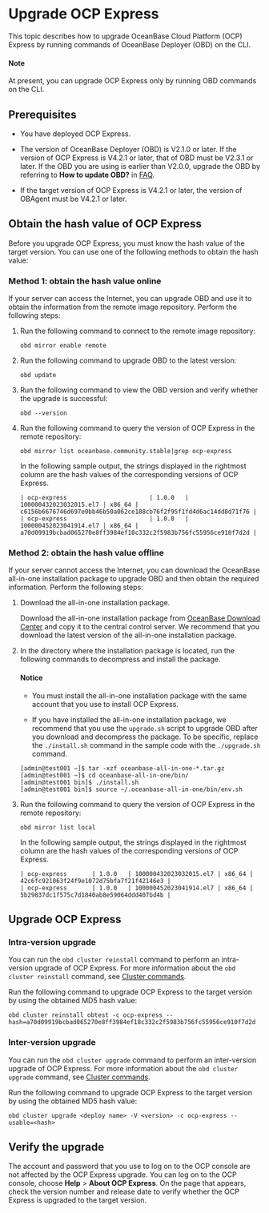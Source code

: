 # Upgrade OCP Express

This topic describes how to upgrade OceanBase Cloud Platform (OCP) Express by running commands of OceanBase Deployer (OBD) on the CLI.

<main id="notice" type='explain'>
  <h4>Note</h4>
  <p>At present, you can upgrade OCP Express only by running OBD commands on the CLI. </p>
</main>

## Prerequisites

* You have deployed OCP Express.

* The version of OceanBase Deployer (OBD) is V2.1.0 or later. If the version of OCP Express is V4.2.1 or later, that of OBD must be V2.3.1 or later. If the OBD you are using is earlier than V2.0.0, upgrade the OBD by referring to **How to update OBD?** in [FAQ](../../500.faq/100.faq.md).

* If the target version of OCP Express is V4.2.1 or later, the version of OBAgent must be V4.2.1 or later.

## Obtain the hash value of OCP Express

Before you upgrade OCP Express, you must know the hash value of the target version. You can use one of the following methods to obtain the hash value:

### Method 1: obtain the hash value online

If your server can access the Internet, you can upgrade OBD and use it to obtain the information from the remote image repository. Perform the following steps:

1. Run the following command to connect to the remote image repository:

   ```shell
   obd mirror enable remote
   ```

2. Run the following command to upgrade OBD to the latest version:

   ```shell
   obd update
   ```

3. Run the following command to view the OBD version and verify whether the upgrade is successful:

   ```shell
   obd --version
   ```

4. Run the following command to query the version of OCP Express in the remote repository:

   ```shell
   obd mirror list oceanbase.community.stable|grep ocp-express
   ```

   In the following sample output, the strings displayed in the rightmost column are the hash values of the corresponding versions of OCP Express.

   ```shell
   | ocp-express                       | 1.0.0   | 100000432023032015.el7 | x86_64 | c6156b6676746d697e0bb46b50a062ce188cb76f2f95f1fd4d6ac14dd8d71f76 |
   | ocp-express                       | 1.0.0   | 100000452023041914.el7 | x86_64 | a70d09919bcbad065270e8ff3984ef18c332c2f5983b756fc55956ce910f7d2d |
   ```

### Method 2: obtain the hash value offline

If your server cannot access the Internet, you can download the OceanBase all-in-one installation package to upgrade OBD and then obtain the required information. Perform the following steps:

1. Download the all-in-one installation package.

   Download the all-in-one installation package from [OceanBase Download Center](https://en.oceanbase.com/softwarecenter) and copy it to the central control server. We recommend that you download the latest version of the all-in-one installation package.

2. In the directory where the installation package is located, run the following commands to decompress and install the package.

   <main id="notice" type='notice'>
      <h4>Notice</h4>
      <ul>
      <li>
      <p>You must install the all-in-one installation package with the same account that you use to install OCP Express.</p>
      </li>
      <li>
      <p>If you have installed the all-in-one installation package, we recommend that you use the <code>upgrade.sh</code> script to upgrade OBD after you download and decompress the package. To be specific, replace the <code>./install.sh</code> command in the sample code with the <code>./upgrade.sh</code> command.</p>
      </li>
      </ul>
   </main>

   ```shell
   [admin@test001 ~]$ tar -xzf oceanbase-all-in-one-*.tar.gz
   [admin@test001 ~]$ cd oceanbase-all-in-one/bin/
   [admin@test001 bin]$ ./install.sh
   [admin@test001 bin]$ source ~/.oceanbase-all-in-one/bin/env.sh
   ```

3. Run the following command to query the version of OCP Express in the remote repository:

   ```shell
   obd mirror list local
   ```

   In the following sample output, the strings displayed in the rightmost column are the hash values of the corresponding versions of OCP Express.

   ```shell
   | ocp-express       | 1.0.0   | 100000432023032015.el7 | x86_64 | 42c6fc921063f24f9e1072d75bfa7f21f42146e3 |
   | ocp-express       | 1.0.0   | 100000452023041914.el7 | x86_64 | 5b29837dc1f575c7d1840ab8e59064ddd407bd4b |
   ```

## Upgrade OCP Express

### Intra-version upgrade

You can run the `obd cluster reinstall` command to perform an intra-version upgrade of OCP Express. For more information about the `obd cluster reinstall` command, see [Cluster commands](../../300.obd-command/100.cluster-command-groups.md).

Run the following command to upgrade OCP Express to the target version by using the obtained MD5 hash value:

```shell
obd cluster reinstall obtest -c ocp-express --hash=a70d09919bcbad065270e8ff3984ef18c332c2f5983b756fc55956ce910f7d2d
```

### Inter-version upgrade

You can run the `obd cluster upgrade` command to perform an inter-version upgrade of OCP Express. For more information about the `obd cluster upgrade` command, see [Cluster commands](../../300.obd-command/100.cluster-command-groups.md).

Run the following command to upgrade OCP Express to the target version by using the obtained MD5 hash value:

```shell
obd cluster upgrade <deploy name> -V <version> -c ocp-express --usable=<hash>
```

## Verify the upgrade

The account and password that you use to log on to the OCP console are not affected by the OCP Express upgrade. You can log on to the OCP console, choose **Help** > **About OCP Express**. On the page that appears, check the version number and release date to verify whether the OCP Express is upgraded to the target version.
